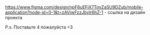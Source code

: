 https://www.figma.com/design/npF6uEFiX7ToyZaSU9DZub/mobile-application?node-id=0-1&t=zAViwFzzJbylr6hZ-1 - ссылка на дизайн проекта

P.s. Поставьте 4 пожалуйста <3
